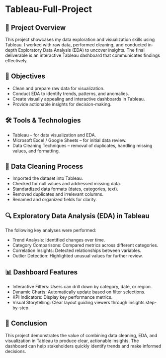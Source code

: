 # Tableau-Full-Project

## 📌 Project Overview
This project showcases my data exploration and visualization skills using Tableau. I worked with raw data, performed cleaning, and conducted in-depth Exploratory Data Analysis (EDA) to uncover insights. The final deliverable is an interactive Tableau dashboard that communicates findings effectively.

## 🎯 Objectives
- Clean and prepare raw data for visualization.
- Conduct EDA to identify trends, patterns, and anomalies.
-  Create visually appealing and interactive dashboards in Tableau.
-   Provide actionable insights for decision-making.

## 🛠 Tools & Technologies
- Tableau – for data visualization and EDA.
- Microsoft Excel / Google Sheets – for initial data review.
-  Data Cleaning Techniques – removal of duplicates, handling missing values, and formatting.

## 🧹 Data Cleaning Process
- Imported the dataset into Tableau.
- Checked for null values and addressed missing data.
- Standardized data formats (dates, categories, text).
- Removed duplicates and irrelevant columns.
- Renamed and organized fields for clarity.

## 🔍 Exploratory Data Analysis (EDA) in Tableau
The following key analyses were performed:
- Trend Analysis: Identified changes over time.
- Category Comparisons: Compared metrics across different categories.
- Correlation Insights: Detected relationships between variables.
- Outlier Detection: Highlighted unusual values for further review.

## 📊 Dashboard Features
- Interactive Filters: Users can drill down by category, date, or region.
- Dynamic Charts: Automatically update based on filter selections.
- KPI Indicators: Display key performance metrics.
- Visual Storytelling: Clear layout guiding viewers through insights step-by-step.

## 📢 Conclusion
This project demonstrates the value of combining data cleaning, EDA, and visualization in Tableau to produce clear, actionable insights. The dashboard can help stakeholders quickly identify trends and make informed decisions.





